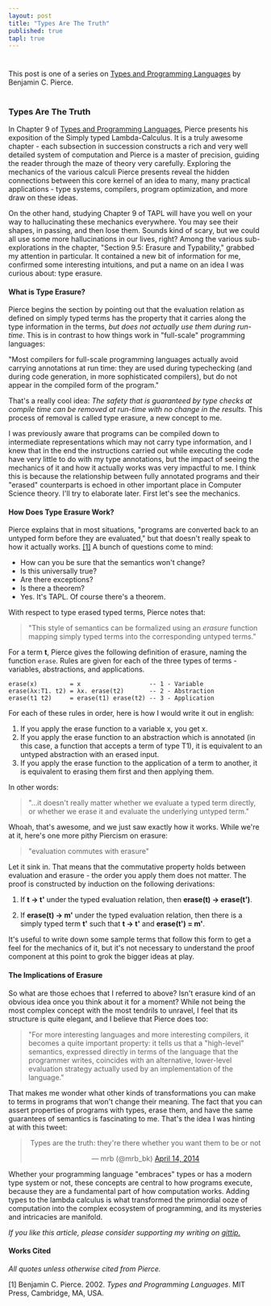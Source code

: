 ```yaml
---
layout: post
title: "Types Are The Truth"
published: true
tapl: true
---
```

# 

<div class="lead">This post is one of a series on <a href="http://www.cis.upenn.edu/~bcpierce/tapl/">Types and Programming Languages</a> by Benjamin C. Pierce.</div>

# 
### Types Are The Truth

In Chapter 9 of <a href="http://www.cis.upenn.edu/~bcpierce/tapl/">Types and Programming Languages</a>, Pierce presents his exposition of the Simply typed Lambda-Calculus. It is a truly awesome chapter - each subsection in succession constructs a rich and very well detailed system of computation and Pierce is a master of precision, guiding the reader through the maze of theory very carefully. Exploring the mechanics of the various calculi Pierce presents reveal the hidden connections between this core kernel of an idea to many, many practical applications - type systems, compilers, program optimization, and more draw on these ideas.

On the other hand, studying Chapter 9 of TAPL will have you well on your way to hallucinating these mechanics everywhere. You may see their shapes, in passing, and then lose them. Sounds kind of scary, but we could all use some more hallucinations in our lives, right? Among the various sub-explorations in the chapter, "Section 9.5: Erasure and Typability," grabbed my attention in particular. It contained a new bit of information for me, confirmed some interesting intuitions, and put a name on an idea I was curious about: type erasure. 

#### What is Type Erasure?

Pierce begins the section by pointing out that the evaluation relation as defined on simply typed terms has the property that it carries along the type information in the terms, *but does not actually use them during run-time*. This is in contrast to how things work in "full-scale" programming languages:

"Most compilers for full-scale programming languages actually avoid carrying annotations at run time: they are used during typechecking (and during code generation, in more sophisticated compilers), but do not appear in the compiled form of the program."

That's a really cool idea: *The safety that is guaranteed by type checks at compile time can be removed at run-time with no change in the results.* This process of removal is called type erasure, a new concept to me.

I was previously aware that programs can be compiled down to intermediate representations which may not carry type information, and I knew that in the end the instructions carried out while executing the code have very little to do with my type annotations, but the impact of seeing the mechanics of it and how it actually works was very impactful to me. I think this is because the relationship between fully annotated programs and their "erased" counterparts is echoed in other important place in Computer Science theory. I'll try to elaborate later. First let's see the mechanics.

#### How Does Type Erasure Work?

Pierce explains that in most situations, "programs are converted back to an untyped form before they are evaluated," but that doesn't really speak to how it actually works. <a href="#bib1">[1]</a> A bunch of questions come to mind:

* How can you be sure that the semantics won't change? 
* Is this universally true? 
* Are there exceptions? 
* Is there a theorem? 
* Yes. It's TAPL. Of course there's a theorem. 

With respect to type erased typed terms, Pierce notes that:

> "This style of semantics can be formalized using an *erasure* function mapping simply typed terms into the corresponding untyped terms."

For a term **t**, Pierce gives the following definition of erasure, naming the function `erase`. Rules are given for each of the three types of terms - variables, abstractions, and applications.

    erase(x)         = x                   -- 1 - Variable
    erase(λx:T1. t2) = λx. erase(t2)       -- 2 - Abstraction
    erase(t1 t2)     = erase(t1) erase(t2) -- 3 - Application

For each of these rules in order, here is how I would write it out in english:

1. If you apply the erase function to a variable x, you get x.
2. If you apply the erase function to an abstraction which is annotated (in this case, a function that accepts a term of type T1), it is equivalent to an untyped abstraction with an erased input.
3. If you apply the erase function to the application of a term to another, it is equivalent to erasing them first and then applying them.

In other words:

> "...it doesn't really matter whether we evaluate a typed term directly, or whether we erase it and evaluate the underlying untyped term."

Whoah, that's awesome, and we just saw exactly how it works. While we're at it, here's one more pithy Piercism on erasure:

> "evaluation commutes with erasure"

Let it sink in. That means that the commutative property holds between evaluation and erasure - the order you apply them does not matter. The proof is constructed by induction on the following derivations:

1. If **t -> t'** under the typed evaluation relation, then **erase(t) -> erase(t')**.

2. If **erase(t) -> m'** under the typed evaluation relation, then there is a simply typed term **t'** such that **t -> t'** and **erase(t') = m'**.

It's useful to write down some sample terms that follow this form to get a feel for the mechanics of it, but it's not necessary to understand the proof component at this point to grok the bigger ideas at play.

#### The Implications of Erasure

So what are those echoes that I referred to above? Isn't erasure kind of an obvious idea once you think about it for a moment? While not being the most complex concept with the most tendrils to unravel, I feel that its structure is quite elegant, and I believe that Pierce does too:

> "For more interesting languages and more interesting compilers, it becomes a quite important property: it tells us that a "high-level" semantics, expressed directly in terms of the language that the programmer writes, coincides with an alternative, lower-level evaluation strategy actually used by an implementation of the language."

That makes me wonder what other kinds of transformations you can make to terms in programs that won't change their meaning. The fact that you can assert properties of programs with types, erase them, and have the same guarantees of semantics is fascinating to me. That's the idea I was hinting at with this tweet:

<center><blockquote class="twitter-tweet" lang="en"><p>Types are the truth: they&#39;re there whether you want them to be or not</p>&mdash; mrb (@mrb_bk) <a href="https://twitter.com/mrb_bk/statuses/455736689114492928">April 14, 2014</a></blockquote></center>
<script async src="//platform.twitter.com/widgets.js" charset="utf-8"></script>

Whether your programming language "embraces" types or has a modern type system or not, these concepts are central to how programs execute, because they are a fundamental part of how computation works. Adding types to the lambda calculus is what transformed the primordial ooze of computation into the complex ecosystem of programming, and its mysteries and intricacies are manifold.

*If you like this article, please consider supporting my writing on <a href="https://www.gittip.com/mrb_bk/">gittip.</a>*

#### Works Cited

*All quotes unless otherwise cited from Pierce.*

<a id="bib1">[1]</a> Benjamin C. Pierce. 2002. *Types and Programming Languages*. MIT Press, Cambridge, MA, USA.
